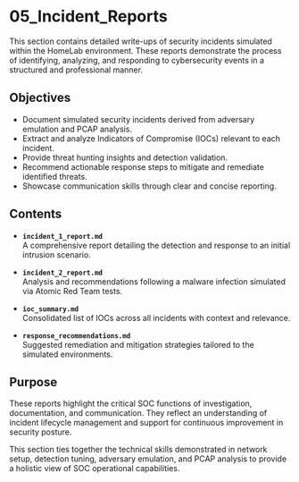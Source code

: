 # 05_Incident_Reports

This section contains detailed write-ups of security incidents simulated within the HomeLab environment. These reports demonstrate the process of identifying, analyzing, and responding to cybersecurity events in a structured and professional manner.

## Objectives

- Document simulated security incidents derived from adversary emulation and PCAP analysis.
- Extract and analyze Indicators of Compromise (IOCs) relevant to each incident.
- Provide threat hunting insights and detection validation.
- Recommend actionable response steps to mitigate and remediate identified threats.
- Showcase communication skills through clear and concise reporting.

## Contents

- **`incident_1_report.md`**  
  A comprehensive report detailing the detection and response to an initial intrusion scenario.

- **`incident_2_report.md`**  
  Analysis and recommendations following a malware infection simulated via Atomic Red Team tests.

- **`ioc_summary.md`**  
  Consolidated list of IOCs across all incidents with context and relevance.

- **`response_recommendations.md`**  
  Suggested remediation and mitigation strategies tailored to the simulated environments.

## Purpose

These reports highlight the critical SOC functions of investigation, documentation, and communication. They reflect an understanding of incident lifecycle management and support for continuous improvement in security posture.

This section ties together the technical skills demonstrated in network setup, detection tuning, adversary emulation, and PCAP analysis to provide a holistic view of SOC operational capabilities.
